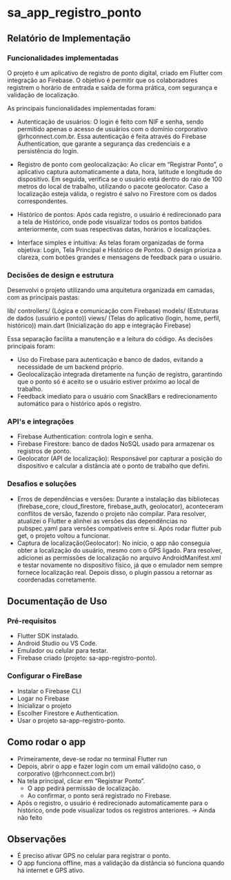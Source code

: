 # sa_app_registro_ponto
## Relatório de Implementação
### Funcionalidades implementadas

O projeto é um aplicativo de registro de ponto digital, criado em Flutter com integração ao Firebase.
O objetivo é permitir que os colaboradores registrem o horário de entrada e saída de forma prática, com segurança e validação de localização.

As principais funcionalidades implementadas foram:

- Autenticação de usuários:
    O login é feito com NIF e senha, sendo permitido apenas o acesso de usuários com o domínio corporativo @rhconnect.com.br.
    Essa autenticação é feita através do Firebase Authentication, que garante a segurança das credenciais e a persistência do login.

- Registro de ponto com geolocalização:
    Ao clicar em “Registrar Ponto”, o aplicativo captura automaticamente a data, hora, latitude e longitude do dispositivo.
    Em seguida, verifica se o usuário está dentro do raio de 100 metros do local de trabalho, utilizando o pacote geolocator.
    Caso a localização esteja válida, o registro é salvo no Firestore com os dados correspondentes.

- Histórico de pontos:
    Após cada registro, o usuário é redirecionado para a tela de Histórico, onde pode visualizar todos os pontos batidos anteriormente, com suas respectivas datas, horários e localizações.

- Interface simples e intuitiva:
    As telas foram organizadas de forma objetiva: Login, Tela Principal e Histórico de Pontos.
    O design prioriza a clareza, com botões grandes e mensagens de feedback para o usuário.

### Decisões de design e estrutura
Desenvolvi o projeto utilizando uma arquitetura organizada em camadas, com as principais pastas:

lib/
  controllers/  (Lógica e comunicação com Firebase)
  models/ (Estruturas de dados (usuário e ponto))
  views/  (Telas do aplicativo (login, home, perfil, histórico))
  main.dart (Inicialização do app e integração Firebase)

Essa separação facilita a manutenção e a leitura do código.
As decisões principais foram:

- Uso do Firebase para autenticação e banco de dados, evitando a necessidade de um backend próprio.
- Geolocalização integrada diretamente na função de registro, garantindo que o ponto só é aceito se o usuário estiver próximo ao local de trabalho.
- Feedback imediato para o usuário com SnackBars e redirecionamento automático para o histórico após o registro.


### API's e integrações
- Firebase Authentication: controla login e senha.
- Firebase Firestore: banco de dados NoSQL usado para armazenar os registros de ponto.
- Geolocator (API de localização):
Responsável por capturar a posição do dispositivo e calcular a distância até o ponto de trabalho que defini.

### Desafios e soluções
- Erros de dependências e versões: Durante a instalação das bibliotecas (firebase_core, cloud_firestore, firebase_auth, geolocator), aconteceram conflitos de versão, fazendo o projeto não compilar.
Para resolver, atualizei o Flutter e alinhei as versões das dependências no pubspec.yaml para versões compatíveis entre si. Após rodar flutter pub get, o projeto voltou a funcionar.
- Captura de localização(Geolocator): No início, o app não conseguia obter a localização do usuário, mesmo com o GPS ligado.
Para resolver, adicionei as permissões de localização no arquivo AndroidManifest.xml e testar novamente no dispositivo físico, já que o emulador nem sempre fornece localização real. Depois disso, o plugin passou a retornar as coordenadas corretamente.

## Documentação de Uso
### Pré-requisitos
- Flutter SDK instalado.
- Android Studio ou VS Code.
- Emulador ou celular para testar.
- Firebase criado (projeto: sa-app-registro-ponto).

### Configurar o FireBase
- Instalar o Firebase CLI
- Logar no Firebase
- Inicializar o projeto
- Escolher Firestore e Authentication.
- Usar o projeto sa-app-registro-ponto.

## Como rodar o app
- Primeiramente, deve-se rodar no terminal Flutter run
- Depois, abrir o app e fazer login com um email válido(no caso, o corporativo (@rhconnect.com.br))
- Na tela principal, clicar em “Registrar Ponto”.
    - O app pedirá permissão de localização.
    - Ao confirmar, o ponto será registrado no Firebase.
- Após o registro, o usuário é redirecionado automaticamente para o histórico, onde pode visualizar todos os registros anteriores. -> Ainda não feito

## Observações

- É preciso ativar GPS no celular para registrar o ponto.
- O app funciona offline, mas a validação da distância só funciona quando há internet e GPS ativo.